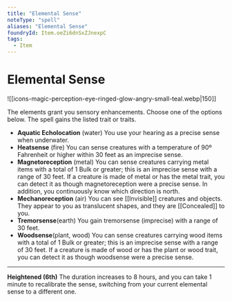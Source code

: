```yaml
---
title: "Elemental Sense"
noteType: "spell"
aliases: "Elemental Sense"
foundryId: Item.oeZi6dnSxZJnexpC
tags:
  - Item
---
```


# Elemental Sense
![[icons-magic-perception-eye-ringed-glow-angry-small-teal.webp|150]]

The elements grant you sensory enhancements. Choose one of the options below. The spell gains the listed trait or traits.

*   **Aquatic Echolocation** (water) You use your hearing as a precise sense when underwater.
*   **Heatsense** (fire) You can sense creatures with a temperature of 90º Fahrenheit or higher within 30 feet as an imprecise sense.
*   **Magnetoreception** (metal) You can sense creatures carrying metal items with a total of 1 Bulk or greater; this is an imprecise sense with a range of 30 feet. If a creature is made of metal or has the metal trait, you can detect it as though magnetoreception were a precise sense. In addition, you continuously know which direction is north.
*   **Mechanoreception** (air) You can see [[Invisible]] creatures and objects. They appear to you as translucent shapes, and they are [[Concealed]] to you.
*   **Tremorsense**(earth) You gain tremorsense (imprecise) with a range of 30 feet.
*   **Woodsense**(plant, wood) You can sense creatures carrying wood items with a total of 1 Bulk or greater; this is an imprecise sense with a range of 30 feet. If a creature is made of wood or has the plant or wood trait, you can detect it as though woodsense were a precise sense.

* * *

**Heightened (6th)** The duration increases to 8 hours, and you can take 1 minute to recalibrate the sense, switching from your current elemental sense to a different one.
